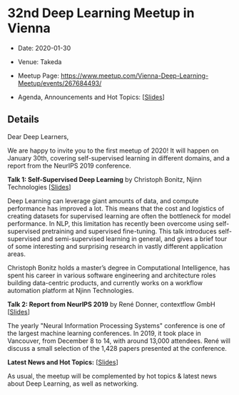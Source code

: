 # 32nd Deep Learning Meetup in Vienna

* Date: 2020-01-30
* Venue: Takeda
* Meetup Page: https://www.meetup.com/Vienna-Deep-Learning-Meetup/events/267684493/

* Agenda, Announcements and Hot Topics:
[[Slides](<./slides/32nd Deep Learning Meetup Intro - Announcements - Hot Topics.pdf>)]

## Details

Dear Deep Learners,

We are happy to invite you to the first meetup of 2020! It will happen on January 30th, covering self-supervised learning in different domains, and a report from the NeurIPS 2019 conference.

**Talk 1:
Self-Supervised Deep Learning**
by Christoph Bonitz, Njinn Technologies
[[Slides](<./slides/Self-Supervised Learing - Bonitz.pdf>)]

Deep Learning can leverage giant amounts of data, and compute performance has improved a lot. This means that the cost and logistics of creating datasets for supervised learning are often the bottleneck for model performance. In NLP, this limitation has recently been overcome using self-supervised pretraining and supervised fine-tuning. This talk introduces self-supervised and semi-supervised learning in general, and gives a brief tour of some interesting and surprising research in vastly different application areas.

Christoph Bonitz holds a master’s degree in Computational Intelligence, has spent his career in various software engineering and architecture roles building data-centric products, and currently works on a workflow automation platform at Njinn Technologies.

**Talk 2:
Report from NeurIPS 2019**
by René Donner, contextflow GmbH
[[Slides](<./slides/VDLM Neurips 2019 recap.pdf>)]

The yearly "Neural Information Processing Systems" conference is one of the largest machine learning conferences. In 2019, it took place in Vancouver, from December 8 to 14, with around 13,000 attendees. René will discuss a small selection of the 1,428 papers presented at the conference.

**Latest News and Hot Topics:**
[[Slides](<./slides/32nd Deep Learning Meetup Intro - Announcements - Hot Topics.pdf>)]

As usual, the meetup will be complemented by hot topics & latest news about Deep Learning, as well as networking.